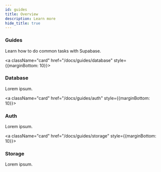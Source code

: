 ```yaml
---
id: guides
title: Overview
description: Learn more
hide_title: true
---
```


### Guides

Learn how to do common tasks with Supabase.

<a className="card" href="/docs/guides/database" style={{marginBottom: 10}}>
<div className="card__body">
<h3>Database</h3>
<p>Lorem ipsum.</p>
</div>
</a>

<a className="card" href="/docs/guides/auth" style={{marginBottom: 10}}>
<div className="card__body">
<h3>Auth</h3>
<p>Lorem ipsum.</p>
</div>
</a>

<a className="card" href="/docs/guides/storage" style={{marginBottom: 10}}>
<div className="card__body">
<h3>Storage</h3>
<p>Lorem ipsum.</p>
</div>
</a>
